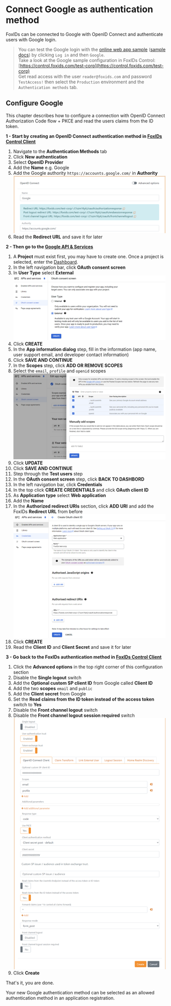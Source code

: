 ﻿# Connect Google as authentication method

FoxIDs can be connected to Google with OpenID Connect and authenticate users with Google login.

> You can test the Google login with the [online web app sample](https://aspnetcoreoidcallupsample.itfoxtec.com) ([sample docs](samples.md#aspnetcoreoidcauthcodealluppartiessample)) by clicking `Log in` and then `Google`.  
> Take a look at the Google sample configuration in FoxIDs Control: [https://control.foxids.com/test-corp](https://control.foxids.com/test-corp)  
> Get read access with the user `reader@foxids.com` and password `TestAccess!` then select the `Production` environment and the `Authentication methods` tab.

## Configure Google

This chapter describes how to configure a connection with OpenID Connect Authorization Code flow + PKCE and read the users claims from the ID token.

**1 - Start by creating an OpenID Connect authentication method in [FoxIDs Control Client](control.md#foxids-control-client)**

 1. Navigate to the **Authentication Methods** tab
 2. Click **New authentication**
 3. Select **OpenID Provider**
 4. Add the **Name** e.g. Google
 5. Add the Google authority `https://accounts.google.com/` in **Authority**
 ![Read the redirect URLs](images/howto-oidc-google-readredirect.png)
 6. Read the **Redirect URL** and save it for later

**2 - Then go to the [Google API & Services](https://console.cloud.google.com/apis)**

 1. A **Project** must exist first, you may have to create one. Once a project is selected, enter the [Dashboard](https://console.cloud.google.com/apis/dashboard).
 2. In the left navigation bar, click **OAuth consent screen**
 3. In **User Type** select **External**
 ![Select user type in Google](images/howto-oidc-google-usertype.png)
 4. Click **CREATE**
 5. In the **App information dialog** step, fill in the information (app name, user support email, and developer contact information) 
 6. Click **SAVE AND CONTINUE**
 7. In the **Scopes** step, click **ADD OR REMOVE SCOPES**
 8. Select the `email`, `profile` and `openid` scopes
 ![Scopes on Google](images/howto-oidc-google-scopes.png)
 9. Click **UPDATE**
 10. Click **SAVE AND CONTINUE**
 11. Step through the **Test users** step
 12. In the **OAuth consent screen** step, click **BACK TO DASHBORD**
 13. In the left navigation bar, click **Credentials**
 14. In the top click **CREATE CREDENTIALS** and click **OAuth client ID**
 15. As **Application type** select **Web application**
 16. Add the **Name** 
 17. In the **Authorized redirect URIs** section, click **ADD URI** and add the FoxIDs **Redirect URL** from before 
 ![App client on Google](images/howto-oidc-google-appclient.png)  
 18. Click **CREATE** 
 19. Read the **Client ID** and **Client Secret** and save it for later

 **3 - Go back to the FoxIDs authentication method in [FoxIDs Control Client](control.md#foxids-control-client)**

 1. Click the **Advanced options** in the top right corner of this configuration section
 2. Disable the **Single logout** switch
 3. Add the **Optional custom SP client ID** from Google called **Client ID**
 4. Add the two **scopes** `email` and `public`
 5. Add the **Client secret** from Google
 6. Set the **Read claims from the ID token instead of the access token** switch to **Yes**
 7. Disable the **Front channel logout** switch
 8. Disable the **Front channel logout session required** switch
 ![Configuration in FoxIDs](images/howto-oidc-google-config.png)
 9. Click **Create**

That's it, you are done.
 
Your new Google authentication method can be selected as an allowed authentication method in an application registration.
